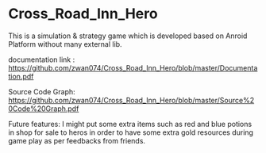 # Cross_Road_Inn_Hero
This is a simulation & strategy game which is developed based on Anroid Platform without many external lib. 

documentation link : https://github.com/zwan074/Cross_Road_Inn_Hero/blob/master/Documentation.pdf

Source Code Graph: https://github.com/zwan074/Cross_Road_Inn_Hero/blob/master/Source%20Code%20Graph.pdf

Future features: I might put some extra items such as red and blue potions in shop for sale to heros in order to have some extra gold resources during game play as per feedbacks from friends. 

